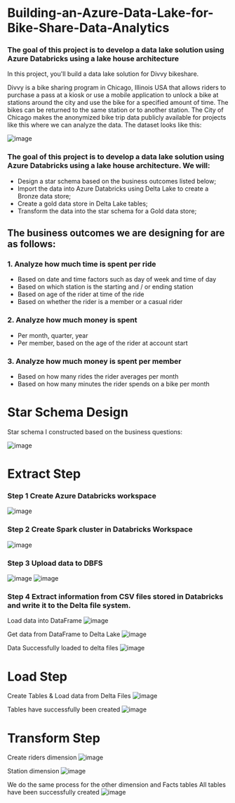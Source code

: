 # Building-an-Azure-Data-Lake-for-Bike-Share-Data-Analytics
### The goal of this project is to develop a data lake solution using Azure Databricks using a lake house architecture

In this project, you'll build a data lake solution for Divvy bikeshare.

Divvy is a bike sharing program in Chicago, Illinois USA that allows riders to purchase a pass at a kiosk or use a mobile application to unlock a bike at stations around the city and use the bike for a specified amount of time. The bikes can be returned to the same station or to another station. The City of Chicago makes the anonymized bike trip data publicly available for projects like this where we can analyze the data. The dataset looks like this:

![image](https://user-images.githubusercontent.com/61830624/196221683-aa224d16-e11f-493c-b5ce-dd98a7dfb869.png)


### The goal of this project is to develop a data lake solution using Azure Databricks using a lake house architecture. We will:
- Design a star schema based on the business outcomes listed below;
- Import the data into Azure Databricks using Delta Lake to create a Bronze data store;
- Create a gold data store in Delta Lake tables;
- Transform the data into the star schema for a Gold data store;

## The business outcomes we are designing for are as follows:
### 1. Analyze how much time is spent per ride
- Based on date and time factors such as day of week and time of day
- Based on which station is the starting and / or ending station
- Based on age of the rider at time of the ride
- Based on whether the rider is a member or a casual rider

### 2. Analyze how much money is spent
- Per month, quarter, year
- Per member, based on the age of the rider at account start

### 3. Analyze how much money is spent per member
- Based on how many rides the rider averages per month
- Based on how many minutes the rider spends on a bike per month


# Star Schema Design
Star schema I constructed based on the business questions:

![image](https://user-images.githubusercontent.com/61830624/196223754-149b544b-dbe1-4f55-b014-443b3c1ad7b7.png)


# Extract Step
### Step 1 Create Azure Databricks workspace
![image](https://user-images.githubusercontent.com/61830624/196225584-0c4496f4-4e21-4dc2-872c-7f1a7db325d8.png)

### Step 2 Create Spark cluster in Databricks Workspace
![image](https://user-images.githubusercontent.com/61830624/196231321-a43e23d8-6c05-49da-8710-955aeabb0542.png)

### Step 3 Upload data to DBFS
![image](https://user-images.githubusercontent.com/61830624/196242488-7ec06f1d-3988-455c-875e-859484a38b00.png)
![image](https://user-images.githubusercontent.com/61830624/196243725-047d8634-f9cc-4039-adfe-2709e0a525a8.png)

### Step 4 Extract information from CSV files stored in Databricks and write it to the Delta file system.
Load data into DataFrame
![image](https://user-images.githubusercontent.com/61830624/196245703-caa3cd6a-d837-4fe9-bc75-018c34650bea.png)

Get data from DataFrame to Delta Lake
![image](https://user-images.githubusercontent.com/61830624/196249525-595ee934-7b1d-4c05-8108-4ead408f77c7.png)

Data Successfully loaded to delta files
![image](https://user-images.githubusercontent.com/61830624/196250017-b36f6dc7-cb59-4e46-8cc4-a601406c6f79.png)

# Load Step
Create Tables & Load data from Delta Files 
![image](https://user-images.githubusercontent.com/61830624/196250991-be84db92-b332-427d-9cfa-7d186df26f13.png)

Tables have successfully been created
![image](https://user-images.githubusercontent.com/61830624/196251318-85552802-6be1-4fbb-a42f-302be48a36aa.png)

# Transform Step
Create riders dimension
![image](https://user-images.githubusercontent.com/61830624/196252724-c8f013c2-7725-48a9-ae19-d248dc117a4a.png)

Station dimension
![image](https://user-images.githubusercontent.com/61830624/196253012-aa0642c3-0154-4c4d-8d36-b0a742c89e89.png)

We do the same process for the other dimension and Facts tables
All tables have been successfully created
![image](https://user-images.githubusercontent.com/61830624/196257583-3499e03e-5e26-4080-82f8-0e3958733384.png)





